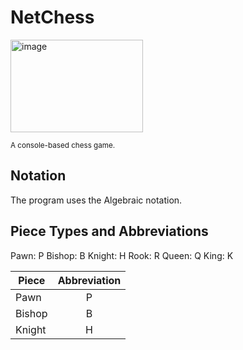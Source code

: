 # NetChess 

<img width="212" height="148" alt="image" src="https://github.com/user-attachments/assets/7292d05b-0ba8-4ad2-8204-70bf13830e7f" />

<sub> A console-based chess game. </sub>

## Notation

The program uses the Algebraic notation.

## Piece Types and Abbreviations

Pawn: P
Bishop: B
Knight: H
Rook: R
Queen: Q
King: K

| Piece        | Abbreviation           | 
| ------------- |:-------------:|
| Pawn      | P |
| Bishop      | B      |
| Knight | H      |
